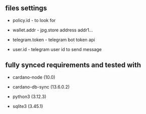 ## files settings

* policy.id - to look for

* wallet.addr - jpg.store address addr1...

* telegram.token - telegram bot token api

* user.id - telegram user id to send message


## fully synced requirements and tested with


* cardano-node (10.0)

* cardano-db-sync (13.6.0.2)

* python3 (3.12.3)

* sqlite3 (3.45.1)
